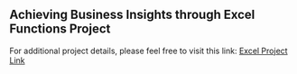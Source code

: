 ## Achieving Business Insights through Excel Functions Project

For additional project details, please feel free to visit this link: [Excel Project Link](https://mavenanalytics.io/project/4859)
